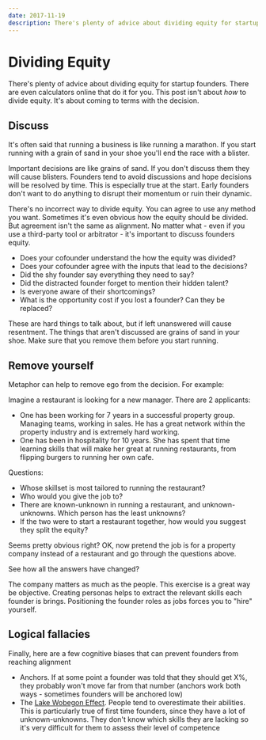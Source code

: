 ```yaml
--- 
date: 2017-11-19
description: There's plenty of advice about dividing equity for startup founders. There are even calculators online that do it for you. This post isn't about _how_ to divide equity. It's about coming to terms with the decision.
---
```

# Dividing Equity

There's plenty of advice about dividing equity for startup founders. There are even calculators online that do it for you. This post isn't about _how_ to divide equity. It's about coming to terms with the decision.

## Discuss

It's often said that running a business is like running a marathon. If you start running with a grain of sand in your shoe you'll end the race with a blister.

Important decisions are like grains of sand. If you don't discuss them they will cause blisters. Founders tend to avoid discussions and hope decisions will be resolved by time. This is especially true at the start. Early founders don't want to do anything to disrupt their momentum or ruin their dynamic.

There's no incorrect way to divide equity. You can agree to use any method you want. Sometimes it's even obvious how the equity should be divided. But agreement isn't the same as alignment. No matter what - even if you use a third-party tool or arbitrator - it's important to discuss founders equity.

* Does your cofounder understand the how the equity was divided?
* Does your cofounder agree with the inputs that lead to the decisions?
* Did the shy founder say everything they need to say?
* Did the distracted founder forget to mention their hidden talent?
* Is everyone aware of their shortcomings?
* What is the opportunity cost if you lost a founder? Can they be replaced?

These are hard things to talk about, but if left unanswered will cause resentment. The things that aren't discussed are grains of sand in your shoe. Make sure that you remove them before you start running.

## Remove yourself

Metaphor can help to remove ego from the decision. For example:

Imagine a restaurant is looking for a new manager. There are 2 applicants:

- One has been working for 7 years in a successful property group. Managing teams, working in sales. He has a great network within the property industry and is extremely hard working.
- One has been in hospitality for 10 years. She has spent that time learning skills that will make her great at running restaurants, from flipping burgers to running her own cafe.

Questions:

- Whose skillset is most tailored to running the restaurant?
- Who would you give the job to?
- There are known-unknown in running a restaurant, and unknown-unknowns. Which person has the least unknowns?
- If the two were to start a restaurant together, how would you suggest they split the equity?

Seems pretty obvious right? OK, now pretend the job is for a property company instead of a restaurant and go through the questions above.

See how all the answers have changed?

The company matters as much as the people. This exercise is a great way be objective. Creating personas helps to extract the relevant skills each founder is brings. Positioning the founder roles as jobs forces you to "hire" yourself.


## Logical fallacies

Finally, here are a few cognitive biases that can prevent founders from reaching alignment

* Anchors. If at some point a founder was told that they should get X%, they probably won't move far from that number (anchors work both ways - sometimes founders will be anchored low)
* The [Lake Wobegon Effect](https://en.wikipedia.org/wiki/Lake_Wobegon#The_Lake_Wobegon_effect). People tend to overestimate their abilities. This is particularly true of first time founders, since they have a lot of unknown-unknowns. They don't know which skills they are lacking so it's very difficult for them to assess their level of competence
